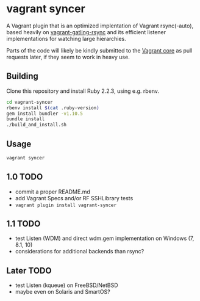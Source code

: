 # vagrant syncer

A Vagrant plugin that is an optimized implentation of Vagrant rsync(-auto),
based heavily on [vagrant-gatling-rsync](https://github.com/smerrill/vagrant-gatling-rsync)
and its efficient listener implementations for watching large hierarchies.

Parts of the code will likely be kindly submitted to the
[Vagrant core](https://github.com/mitchellh/vagrant) as
pull requests later, if they seem to work in heavy use.


## Building

Clone this repository and install Ruby 2.2.3, using e.g. rbenv.

```bash
cd vagrant-syncer
rbenv install $(cat .ruby-version)
gem install bundler -v1.10.5
bundle install
./build_and_install.sh
```

## Usage

```bash
vagrant syncer
```

## 1.0 TODO

- commit a proper README.md
- add Vagrant Specs and/or RF SSHLibrary tests
- `vagrant plugin install vagrant-syncer`

## 1.1 TODO

- test Listen (WDM) and direct wdm.gem implementation on Windows (7, 8.1, 10)
- considerations for additional backends than rsync?

## Later TODO

- test Listen (kqueue) on FreeBSD/NetBSD
- maybe even on Solaris and SmartOS?
